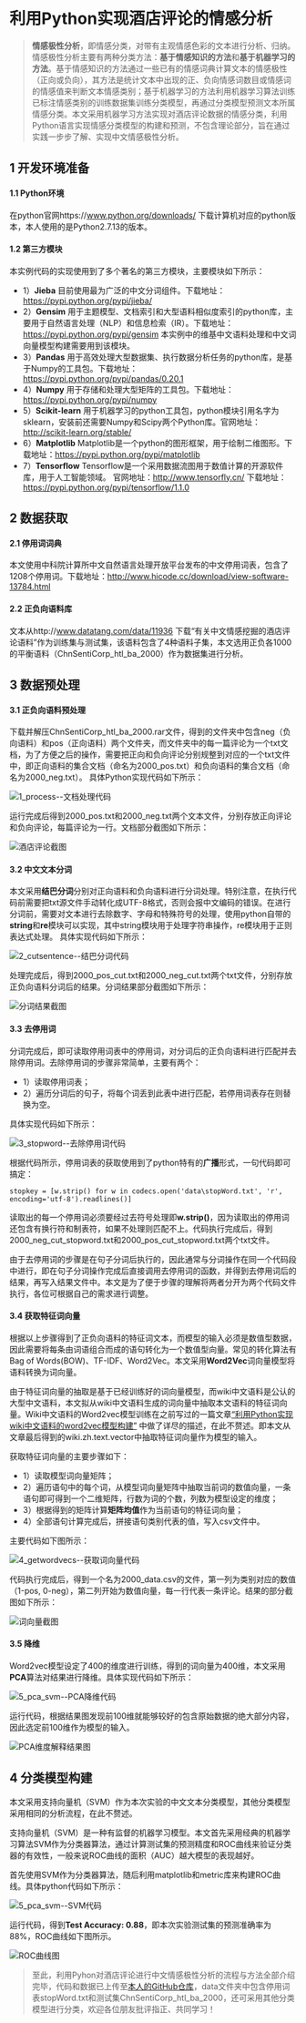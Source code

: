# 利用Python实现酒店评论的情感分析

> **情感极性分析**，即情感分类，对带有主观情感色彩的文本进行分析、归纳。情感极性分析主要有两种分类方法：**基于情感知识的方法**和**基于机器学习的方法**。基于情感知识的方法通过一些已有的情感词典计算文本的情感极性（正向或负向），其方法是统计文本中出现的正、负向情感词数目或情感词的情感值来判断文本情感类别；基于机器学习的方法利用机器学习算法训练已标注情感类别的训练数据集训练分类模型，再通过分类模型预测文本所属情感分类。本文采用机器学习方法实现对酒店评论数据的情感分类，利用Python语言实现情感分类模型的构建和预测，不包含理论部分，旨在通过实践一步步了解、实现中文情感极性分析。

## 1 开发环境准备
#### 1.1 Python环境
 在python官网https://www.python.org/downloads/ 下载计算机对应的python版本，本人使用的是Python2.7.13的版本。
#### 1.2 第三方模块
本实例代码的实现使用到了多个著名的第三方模块，主要模块如下所示：

+ 1）**Jieba**
目前使用最为广泛的中文分词组件。下载地址：https://pypi.python.org/pypi/jieba/
+ 2）**Gensim**
用于主题模型、文档索引和大型语料相似度索引的python库，主要用于自然语言处理（NLP）和信息检索（IR）。下载地址：https://pypi.python.org/pypi/gensim
本实例中的维基中文语料处理和中文词向量模型构建需要用到该模块。
+ 3）**Pandas**
用于高效处理大型数据集、执行数据分析任务的python库，是基于Numpy的工具包。下载地址：https://pypi.python.org/pypi/pandas/0.20.1
+ 4）**Numpy**
用于存储和处理大型矩阵的工具包。下载地址：https://pypi.python.org/pypi/numpy
+ 5）**Scikit-learn**
用于机器学习的python工具包，python模块引用名字为sklearn，安装前还需要Numpy和Scipy两个Python库。官网地址：http://scikit-learn.org/stable/
+ 6）**Matplotlib**
Matplotlib是一个python的图形框架，用于绘制二维图形。下载地址：https://pypi.python.org/pypi/matplotlib
+ 7）**Tensorflow**
Tensorflow是一个采用数据流图用于数值计算的开源软件库，用于人工智能领域。
官网地址：http://www.tensorfly.cn/
下载地址：https://pypi.python.org/pypi/tensorflow/1.1.0

## 2 数据获取
#### 2.1 停用词词典
本文使用中科院计算所中文自然语言处理开放平台发布的中文停用词表，包含了1208个停用词。下载地址：http://www.hicode.cc/download/view-software-13784.html
#### 2.2 正负向语料库
文本从http://www.datatang.com/data/11936 下载“有关中文情感挖掘的酒店评论语料”作为训练集与测试集，该语料包含了4种语料子集，本文选用正负各1000的平衡语料（ChnSentiCorp_htl_ba_2000）作为数据集进行分析。

## 3 数据预处理
#### 3.1 正负向语料预处理
下载并解压ChnSentiCorp_htl_ba_2000.rar文件，得到的文件夹中包含neg（负向语料）和pos（正向语料）两个文件夹，而文件夹中的每一篇评论为一个txt文档，为了方便之后的操作，需要把正向和负向评论分别规整到对应的一个txt文件中，即正向语料的集合文档（命名为2000_pos.txt）和负向语料的集合文档（命名为2000_neg.txt）。
具体Python实现代码如下所示：

![1_process--文档处理代码](http://upload-images.jianshu.io/upload_images/5189322-0be01e42195ba4c3.png?imageMogr2/auto-orient/strip%7CimageView2/2/w/1240)

运行完成后得到2000_pos.txt和2000_neg.txt两个文本文件，分别存放正向评论和负向评论，每篇评论为一行。文档部分截图如下所示：

![酒店评论截图](http://upload-images.jianshu.io/upload_images/5189322-6af94cd73084d1eb.png?imageMogr2/auto-orient/strip%7CimageView2/2/w/1240)

#### 3.2 中文文本分词
本文采用**结巴分词**分别对正向语料和负向语料进行分词处理。特别注意，在执行代码前需要把txt源文件手动转化成UTF-8格式，否则会报中文编码的错误。在进行分词前，需要对文本进行去除数字、字母和特殊符号的处理，使用python自带的**string**和**re**模块可以实现，其中string模块用于处理字符串操作，re模块用于正则表达式处理。
具体实现代码如下所示：

![2_cutsentence--结巴分词代码](http://upload-images.jianshu.io/upload_images/5189322-f8b7fae53bfad5ae.png?imageMogr2/auto-orient/strip%7CimageView2/2/w/1240)

处理完成后，得到2000_pos_cut.txt和2000_neg_cut.txt两个txt文件，分别存放正负向语料分词后的结果。分词结果部分截图如下所示：

![分词结果截图](http://upload-images.jianshu.io/upload_images/5189322-4f936f92f3c34e23.png?imageMogr2/auto-orient/strip%7CimageView2/2/w/1240)


#### 3.3 去停用词
分词完成后，即可读取停用词表中的停用词，对分词后的正负向语料进行匹配并去除停用词。去除停用词的步骤非常简单，主要有两个：

+ 1）读取停用词表；
+ 2）遍历分词后的句子，将每个词丢到此表中进行匹配，若停用词表存在则替换为空。

具体实现代码如下所示：

![3_stopword--去除停用词代码](http://upload-images.jianshu.io/upload_images/5189322-f68c23b22f7309e4.png?imageMogr2/auto-orient/strip%7CimageView2/2/w/1240)

根据代码所示，停用词表的获取使用到了python特有的**广播**形式，一句代码即可搞定：

    stopkey = [w.strip() for w in codecs.open('data\stopWord.txt', 'r', encoding='utf-8').readlines()]

读取出的每一个停用词必须要经过去符号处理即**w.strip()**，因为读取出的停用词还包含有换行符和制表符，如果不处理则匹配不上。代码执行完成后，得到2000_neg_cut_stopword.txt和2000_pos_cut_stopword.txt两个txt文件。

由于去停用词的步骤是在句子分词后执行的，因此通常与分词操作在同一个代码段中进行，即在句子分词操作完成后直接调用去停用词的函数，并得到去停用词后的结果，再写入结果文件中。本文是为了便于步骤的理解将两者分开为两个代码文件执行，各位可根据自己的需求进行调整。
#### 3.4 获取特征词向量
根据以上步骤得到了正负向语料的特征词文本，而模型的输入必须是数值型数据，因此需要将每条由词语组合而成的语句转化为一个数值型向量。常见的转化算法有Bag of Words(BOW)、TF-IDF、Word2Vec。本文采用**Word2Vec**词向量模型将语料转换为词向量。

由于特征词向量的抽取是基于已经训练好的词向量模型，而wiki中文语料是公认的大型中文语料，本文拟从wiki中文语料生成的词向量中抽取本文语料的特征词向量。Wiki中文语料的Word2vec模型训练在之前写过的一篇文章[“利用Python实现wiki中文语料的word2vec模型构建”](http://www.jianshu.com/p/ec27062bd453) 中做了详尽的描述，在此不赘述。即本文从文章最后得到的wiki.zh.text.vector中抽取特征词向量作为模型的输入。

获取特征词向量的主要步骤如下：

+ 1）读取模型词向量矩阵；
+ 2）遍历语句中的每个词，从模型词向量矩阵中抽取当前词的数值向量，一条语句即可得到一个二维矩阵，行数为词的个数，列数为模型设定的维度；
+ 3）根据得到的矩阵计算**矩阵均值**作为当前语句的特征词向量；
+ 4）全部语句计算完成后，拼接语句类别代表的值，写入csv文件中。

主要代码如下图所示：

![4_getwordvecs--获取词向量代码](http://upload-images.jianshu.io/upload_images/5189322-92b0b1ddc3260f55.png?imageMogr2/auto-orient/strip%7CimageView2/2/w/1240)

代码执行完成后，得到一个名为2000_data.csv的文件，第一列为类别对应的数值（1-pos, 0-neg），第二列开始为数值向量，每一行代表一条评论。结果的部分截图如下所示：

![词向量截图](http://upload-images.jianshu.io/upload_images/5189322-edbfa7797525efc0.png?imageMogr2/auto-orient/strip%7CimageView2/2/w/1240)

#### 3.5 降维
Word2vec模型设定了400的维度进行训练，得到的词向量为400维，本文采用**PCA**算法对结果进行降维。具体实现代码如下所示：

![5_pca_svm--PCA降维代码](http://upload-images.jianshu.io/upload_images/5189322-407500bea708e749.png?imageMogr2/auto-orient/strip%7CimageView2/2/w/1240)

运行代码，根据结果图发现前100维就能够较好的包含原始数据的绝大部分内容，因此选定前100维作为模型的输入。

![PCA维度解释结果图](http://upload-images.jianshu.io/upload_images/5189322-347ee31bff89781f.png?imageMogr2/auto-orient/strip%7CimageView2/2/w/1240)

## 4 分类模型构建
本文采用支持向量机（SVM）作为本次实验的中文文本分类模型，其他分类模型采用相同的分析流程，在此不赘述。

支持向量机（SVM）是一种有监督的机器学习模型。本文首先采用经典的机器学习算法SVM作为分类器算法，通过计算测试集的预测精度和ROC曲线来验证分类器的有效性，一般来说ROC曲线的面积（AUC）越大模型的表现越好。
	
首先使用SVM作为分类器算法，随后利用matplotlib和metric库来构建ROC曲线。具体python代码如下所示：

![5_pca_svm--SVM代码](http://upload-images.jianshu.io/upload_images/5189322-54b39fd23a383dd1.png?imageMogr2/auto-orient/strip%7CimageView2/2/w/1240)

运行代码，得到**Test Accuracy: 0.88**，即本次实验测试集的预测准确率为88%，ROC曲线如下图所示。

![ROC曲线图](http://upload-images.jianshu.io/upload_images/5189322-920a5c5fb88390e4.png?imageMogr2/auto-orient/strip%7CimageView2/2/w/1240)


>至此，利用Pyhon对酒店评论进行中文情感极性分析的流程与方法全部介绍完毕，代码和数据已上传至[本人的GitHub仓库](https://github.com/AimeeLee77/senti_analysis)，data文件夹中包含停用词表stopWord.txt和测试集ChnSentiCorp_htl_ba_2000，还可采用其他分类模型进行分类，欢迎各位朋友批评指正、共同学习！